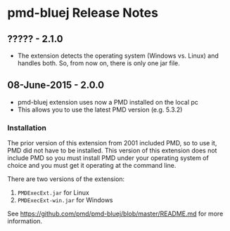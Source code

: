 # pmd-bluej Release Notes


## ????? - 2.1.0

* The extension detects the operating system (Windows vs. Linux) and
  handles both. So, from now on, there is only one jar file.


## 08-June-2015 - 2.0.0

* pmd-bluej extension uses now a PMD installed on the local pc
* This allows you to use the latest PMD version (e.g. 5.3.2)

### Installation

The prior version of this extension from 2001 included PMD, so to use it, PMD
did not have to be installed.  This version of this extension does not include PMD
so you must install PMD under your operating system of choice and you must get it
operating at the command line.

There are two versions of the extension:

1. `PMDExecExt.jar` for Linux
2. `PMDExecExt-win.jar` for Windows

See <https://github.com/pmd/pmd-bluej/blob/master/README.md> for more information.


